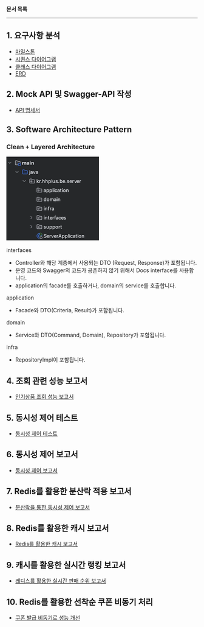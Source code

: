 **문서 목록**

---

## 1. 요구사항 분석
 - [마일스톤](docs/milestone.md)
 - [시퀀스 다이어그램](docs/sequenceDiagram.md)
 - [클래스 다이어그램](docs/classDiagram.md)
 - [ERD](docs/erd.md)
 
## 2. Mock API 및 Swagger-API 작성

- [API 명세서](https://app.swaggerhub.com/apis-docs/geonyeop123/hhplus-e-commerce/1.0.0#/)

## 3. Software Architecture Pattern

### Clean + Layered Architecture

![directoryStructure.png](docs/img/directoryStructure.png)

interfaces
 - Controller와 해당 계층에서 사용되는 DTO (Request, Response)가 포함됩니다.
 - 운영 코드와 Swagger의 코드가 공존하지 않기 위해서 Docs interface를 사용합니다.
 - application의 facade를 호출하거나, domain의 service를 호출합니다.

application
 - Facade와 DTO(Criteria, Result)가 포함됩니다.

domain
 - Service와 DTO(Command, Domain), Repository가 포함됩니다.

infra
 - RepositoryImpl이 포함됩니다.

## 4. 조회 관련 성능 보고서

 - [인기상품 조회 성능 보고서](docs/search.md)

## 5. 동시성 제어 테스트

 - [동시성 제어 테스트](docs/concurrency.md)

## 6. 동시성 제어 보고서
 - [동시성 제어 보고서](docs/lock.md)

## 7. Redis를 활용한 분산락 적용 보고서
 - [분산락을 통한 동시성 제어 보고서](docs/distributedLock.md)

## 8. Redis를 활용한 캐시 보고서
 - [Redis를 활용한 캐시 보고서](docs/cache.md)


## 9. 캐시를 활용한 실시간 랭킹 보고서
 - [레디스를 활용한 실시간 판매 순위 보고서](docs/ranking.md)

## 10. Redis를 활용한 선착순 쿠폰 비동기 처리
 - [쿠폰 발급 비동기로 성능 개선](docs/couponAsynchronous.md)